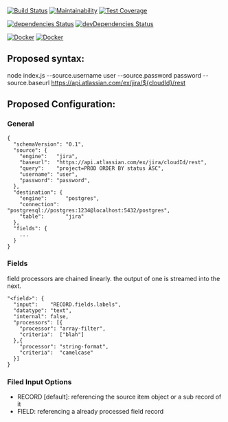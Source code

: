 

[![Build Status](https://travis-ci.org/sbonnick/jiraextract.svg?branch=master)](https://travis-ci.org/sbonnick/jiraextract)
[![Maintainability](https://api.codeclimate.com/v1/badges/6641534502a1cde6c565/maintainability)](https://codeclimate.com/github/sbonnick/jiraextract/maintainability)
[![Test Coverage](https://api.codeclimate.com/v1/badges/6641534502a1cde6c565/test_coverage)](https://codeclimate.com/github/sbonnick/jiraextract/test_coverage)

[![dependencies Status](https://david-dm.org/sbonnick/jiraextract/status.svg)](https://david-dm.org/sbonnick/jiraextract)
[![devDependencies Status](https://david-dm.org/sbonnick/jiraextract/dev-status.svg)](https://david-dm.org/sbonnick/jiraextract?type=dev)

[![Docker](https://images.microbadger.com/badges/image/sbonnick/jiraextract.svg)](https://microbadger.com/images/sbonnick/jiraextract)
[![Docker](https://images.microbadger.com/badges/version/sbonnick/jiraextract.svg)](https://microbadger.com/images/sbonnick/jiraextract)


## Proposed syntax:
node index.js --source.username user --source.password password --source.baseurl https://api.atlassian.com/ex/jira/${cloudId}/rest

## Proposed Configuration:

### General
```
{
  "schemaVersion": "0.1",
  "source": {
    "engine":   "jira",
    "baseurl":  "https://api.atlassian.com/ex/jira/cloudId/rest",
    "query":    "project=PROD ORDER BY status ASC",
    "username": "user",
    "password": "password",
  },
  "destination": {
    "engine":      "postgres",
    "connection":  "postgresql://postgres:1234@localhost:5432/postgres",
    "table":       "jira"
  },
  "fields": {
    ...
  }
}
```

### Fields

field processors are chained linearly. the output of one is streamed into the next.

```
"<field>": {
  "input":    "RECORD.fields.labels",
  "datatype": "text",
  "internal": false,  
  "processors": [{
    "processor": "array-filter",
    "criteria":  ["blah"]
  },{
    "processor": "string-format",
    "criteria":  "camelcase"
  }]
}
```

### Filed Input Options

- RECORD [default]: referencing the source item object or a sub record of it
- FIELD: referencing a already processed field record
